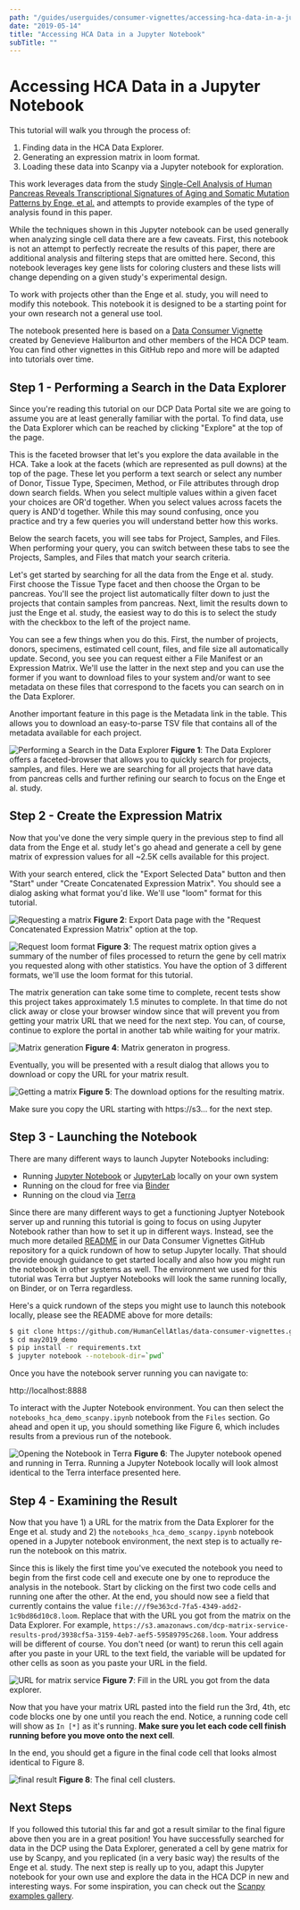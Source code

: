 ```yaml
---
path: "/guides/userguides/consumer-vignettes/accessing-hca-data-in-a-jupyter-notebook"
date: "2019-05-14"
title: "Accessing HCA Data in a Jupyter Notebook"
subTitle: ""
---
```


# Accessing HCA Data in a Jupyter Notebook

This tutorial will walk you through the process of:

1. Finding data in the HCA Data Explorer.
1. Generating an expression matrix in loom format.
1. Loading these data into Scanpy via a Jupyter notebook for exploration.

This work leverages data from the study [Single-Cell Analysis of Human Pancreas Reveals Transcriptional Signatures of Aging and Somatic Mutation Patterns by Enge, et al.](https://www.ncbi.nlm.nih.gov/pmc/articles/PMC6047899/) and attempts to provide examples of the type of analysis found in this paper.  

While the techniques shown in this Jupyter notebook can be used generally when analyzing single cell data
there are a few caveats.  First, this notebook is not an attempt to perfectly recreate the results
of this paper, there are additional analysis and filtering steps that are omitted here.  Second,
this notebook leverages key gene lists for coloring clusters and these lists will change depending on a
given study's experimental design. 
 
 To work with projects other than the Enge et al. study, you
will need to modify this notebook. This notebook it is designed to be a starting point for your own research not a general use tool.

The notebook presented here is based on a [Data Consumer Vignette](https://github.com/HumanCellAtlas/data-consumer-vignettes)
created by Genevieve Haliburton and other members of the HCA DCP team.  You can find other vignettes in
this GitHub repo and more will be adapted into tutorials over time.

## Step 1 - Performing a Search in the Data Explorer

Since you're reading this tutorial on our DCP Data Portal site we are going to assume you are at least
generally familiar with the portal.  To find data, use the Data Explorer which can be reached by
clicking "Explore" at the top of the page.

This is the faceted browser that let's you explore the data available in the HCA.  Take a look at the
facets (which are represented as pull downs) at the top of the page.  These let you perform a
text search or select any number of Donor, Tissue Type, Specimen, Method, or File attributes
through drop down search fields.  When you select multiple values within a given facet your choices
are OR'd together.  When you select values across facets the query is AND'd together. While this
may sound confusing, once you practice and try a few queries you will understand better how this works.

Below the search facets, you will see tabs for Project, Samples, and Files.  When performing your query,
you can switch between these tabs to see the Projects, Samples, and Files that match your search
criteria.

Let's get started by searching for all the data from the Enge et al. study.  First choose the
Tissue Type facet and then choose the Organ to be pancreas.  You'll see the project list
automatically filter down to just the projects that contain samples from pancreas.  Next, limit the results down to just the Enge et al. study, the easiest way to do this is
to select the study with the checkbox to the left of the project name.
  
You can see a few things when
you do this.  First, the number of projects, donors, specimens, estimated cell count, files, and file
size all automatically update.  Second, you see you can request either a File Manifest or an
Expression Matrix.  We'll use the latter in the next step and you can use the former if you want to
download files to your system and/or want to see metadata on these files that correspond to the
facets you can search on in the Data Explorer.
  
Another important feature in this page is the Metadata
link in the table.  This allows you to download an easy-to-parse TSV file that contains all of
the metadata available for each project.

![Performing a Search in the Data Explorer](./_images/browser_searching.png "Search")
**Figure 1**: The Data Explorer offers a faceted-browser that allows you to quickly search for projects,
samples, and files. Here we are searching for all projects that have data from pancreas cells and
further refining our search to focus on the Enge et al. study.

## Step 2 - Create the Expression Matrix

Now that you've done the very simple query in the previous step to find all data from the Enge et al.
study let's go ahead and generate a cell by gene matrix of expression values for all ~2.5K cells
available for this project. 
 
With your search entered, click the
"Export Selected Data" button and then "Start" under "Create Concatenated Expression Matrix". You should see a dialog asking what format you'd like.  We'll
use "loom" format for this tutorial.

![Requesting a matrix](./_images/browser-matrix-request.png "Matrix")
**Figure 2**: Export Data page with the "Request Concatenated Expression Matrix" option at the top.

![Request loom format](./_images/browser-matrix-request-loom.png "Loom format")
**Figure 3**: The request matrix option gives a summary of the number of files processed to return the
gene by cell matrix you requested along with other statistics.  You have the option of 3 different formats,
we'll use the loom format for this tutorial.

The matrix generation can take some time to complete, recent tests show this project takes approximately
1.5 minutes to complete.  In that time do not click away or close your browser window since that will
prevent you from getting your matrix URL that we need for the next step.  You can, of course, continue
to explore the portal in another tab while waiting for your matrix.

![Matrix generation](./_images/browser-matrix-request-being-prepared.png "Matrix generation")
**Figure 4**: Matrix generaton in progress.

Eventually, you will be presented with a result dialog that allows you to download or copy the URL
for your matrix result.

![Getting a matrix](./_images/browser-matrix-ready.png "Matrix")
**Figure 5**: The download options for the resulting matrix.

Make sure you copy the URL starting with https://s3... for the next step.

## Step 3 - Launching the Notebook

There are many different ways to launch Jupyter Notebooks including:

* Running [Jupyter Notebook](https://jupyter.org/) or [JupyterLab](https://blog.jupyter.org/jupyterlab-is-ready-for-users-5a6f039b8906) locally on your own system
* Running on the cloud for free via [Binder](https://mybinder.org/)
* Running on the cloud via [Terra](https://terra.bio/)

Since there are many different ways to get a functioning Juptyer Notebook server up and running
this tutorial is going to focus on using Jupyter Notebook rather than how to set it up in different
ways.  Instead, see the much more detailed [README](https://github.com/HumanCellAtlas/data-consumer-vignettes/may2019_demo) in our Data Consumer Vignettes GitHub repository for a quick rundown of how
to setup Jupyter locally.  That should provide enough guidance to get started locally and also
how you might run the notebook in other systems as well.  The environment we used for this tutorial
was Terra but Juptyer Notebooks will look the same running locally, on Binder, or on Terra regardless.

Here's a quick rundown of the steps you might use to launch this notebook locally, please see the README
above for more details:

```bash
$ git clone https://github.com/HumanCellAtlas/data-consumer-vignettes.git
$ cd may2019_demo
$ pip install -r requirements.txt
$ jupyter notebook --notebook-dir=`pwd`
```

Once you have the notebook server running you can navigate to:

http://localhost:8888

To interact with the Jupter Notebook environment.  You can then
select the `notebooks_hca_demo_scanpy.ipynb` notebook from the `Files` section.
Go ahead and open it up, you should something like Figure 6, which includes results
from a previous run of the notebook.

![Opening the Notebook in Terra](./_images/screen6.png "Notebook")
**Figure 6**: The Jupyter notebook opened and running in Terra.  Running a Jupyter Notebook locally will look almost identical to the Terra interface presented here.

## Step 4 - Examining the Result

Now that you have 1) a URL for the matrix from the Data Explorer for the Enge et al. study and 2)
the `notebooks_hca_demo_scanpy.ipynb` notebook opened in a Jupyter notebook environment,
the next step is to actually re-run the notebook on this matrix.  

Since this is likely the first time you've executed the notebook you need to begin
from the first code cell and execute one by one to reproduce the analysis in the notebook.
Start by clicking on the first two code cells and running one after the other.  At the end, you should
now see a field that currently contains the value `file:///f9e363cd-7fa5-4349-add2-1c9bd86d10c8.loom`.
Replace that with the URL you got from the matrix on the Data Explorer.  For example,
`https://s3.amazonaws.com/dcp-matrix-service-results-prod/3938cf5a-3159-4eb7-aef5-59589795c268.loom`.
Your address will be different of course.  You don't need (or want) to rerun this cell again after
you paste in your URL to the text field, the variable will be updated for other cells as soon as you paste your URL in the field.

![URL for matrix service](./_images/screen7.png "URL")
**Figure 7**: Fill in the URL you got from the data explorer.

Now that you have your matrix URL pasted into the field run the 3rd, 4th, etc code blocks one by one
until you reach the end.  Notice, a running code cell will show as `In [*]` as it's running.
**Make sure you let each code cell finish running before you move onto the next cell**.

In the end, you should get a figure in the final code cell that looks almost identical to Figure 8.

![final result](./_images/screen8.png "result")
**Figure 8**: The final cell clusters.

## Next Steps

If you followed this tutorial this far and got a result similar to the final figure above then
you are in a great position!  You have successfully searched for data in the DCP using the
Data Explorer, generated a cell by gene matrix for use by Scanpy, and you replicated (in a very
basic way) the results of the Enge et al. study.  The next step is really up to you, adapt this Jupyter
notebook for your own use and explore the data in the HCA DCP in new and interesting ways.
For some inspiration, you can check out the [Scanpy examples gallery](https://scanpy.readthedocs.io/en/latest/examples.html).
